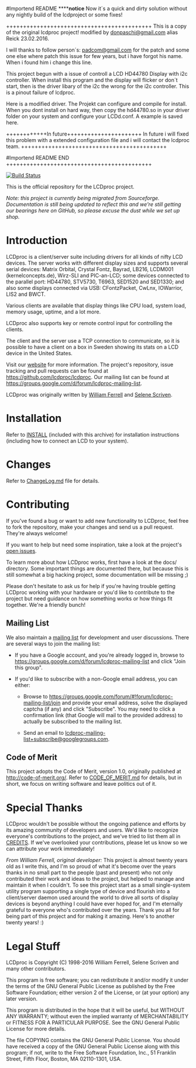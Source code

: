 #Importend README
********************notice****************
Now it´s a quick and dirty solution without any nightly build of the lcdproject or some fixes!


+++++++++++++++++++++++++++++++++++++++++++
This is a copy of the original lcdproc project!
modified by donpaschi@gmail.com alias Reick 23.02.2016.

I will thanks to follow person´s:
padcom@gmail.com for the patch 
and
some one else where patch this issue for few years, but i have forgot his name. When i found him i change this line.

This project begun with a issue of controll a LCD HD44780 Display with i2c controller. 
When install this program and the display will flicker or don´t start, then is the driver libary of the i2c the wrong for the i2c controller. This is a pinout failure of lcdproc. 

Here is a modified driver. The Projekt can configure and compile for install. When you dont install on hard way, then copy the hd44780.so in your driver folder on your system and configure your LCDd.conf. A example is saved here.

++++++++++++In future++++++++++++++++++++++
In future i will fixed this problem with a extended configuration file and i will contact the lcdproc team. 
+++++++++++++++++++++++++++++++++++++++++++

#Importend README END
+++++++++++++++++++++++++++++++++++++++++++

[![Build Status](https://travis-ci.org/lcdproc/lcdproc.svg?branch=master)](https://travis-ci.org/lcdproc/lcdproc)

This is the official repository for the LCDproc project.

_Note: this project is currently being migrated from Sourceforge. Documentation
is still being updated to reflect this and we're still getting our bearings here
on GitHub, so please excuse the dust while we set up shop._

# Introduction

LCDproc is a client/server suite including drivers for all kinds of nifty LCD
devices. The server works with different display sizes and supports several
serial devices: Matrix Orbital, Crystal Fontz, Bayrad, LB216, LCDM001
(kernelconcepts.de), Wirz-SLI and PIC-an-LCD; some devices connected to the
parallel port: HD44780, STV5730, T6963, SED1520 and SED1330; and also some
displays connected via USB: CFontzPacket, CwLnx, IOWarrior, LIS2 and BWCT.

Various clients are available that display things like CPU load, system load,
memory usage, uptime, and a lot more.

LCDproc also supports key or remote control input for controlling the clients.

The client and the server use a TCP connection to communicate, so it is
possible to have a client on a box in Sweden showing its stats on a LCD device
in the United States.

Visit our [website](http://lcdproc.org/) for more information. The project's
repository, issue tracking and pull requests can be found at
https://github.com/lcdproc/lcdproc. Our mailing list can be found at
https://groups.google.com/d/forum/lcdproc-mailing-list.

LCDproc was originally written by [William Ferrell](mailto:willfe@gmail.com)
and [Selene Scriven](mailto:lcdproc@toykeeper.net).

# Installation

Refer to [INSTALL](INSTALL) (included with this archive) for installation
instructions (including how to connect an LCD to your system).

# Changes

Refer to [ChangeLog.md](ChangeLog.md) file for details.

# Contributing

If you've found a bug or want to add new functionality to LCDproc, feel free to
fork the repository, make your changes and send us a pull request. They're
always welcome!

If you want to help but need some inspiration, take a look at the project's
[open issues](https://github.com/lcdproc/lcdproc/issues).

To learn more about how LCDproc works, first have a look at the docs/
directory. Some important things are documented there, but because this is
still somewhat a big hacking project, some documentation will be missing ;)

Please don't hesitate to ask us for help if you're having trouble getting LCDproc
working with your hardware or you'd like to contribute to the project but need
guidance on how something works or how things fit together. We're a friendly
bunch!

## Mailing List

We also maintain a [mailing list](https://groups.google.com/d/forum/lcdproc-mailing-list)
for development and user discussions. There are several ways to join the mailing list:

- If you have a Google account, and you're already logged in, browse to
  https://groups.google.com/d/forum/lcdproc-mailing-list and click "Join this group".

- If you'd like to subscribe with a non-Google email address, you can either:

  - Browse to https://groups.google.com/forum/#!forum/lcdproc-mailing-list/join
    and provide your email address, solve the displayed captcha (if any) and
    click "Subscribe". You may need to click a confirmation link (that Google will
    mail to the provided address) to actually be subscribed to the mailing list.

  - Send an email to lcdproc-mailing-list+subscribe@googlegroups.com.

## Code of Merit

This project adopts the Code of Merit, version 1.0, originally published at
http://code-of-merit.org/. Refer to [CODE_OF_MERIT.md](CODE_OF_MERIT.md) for
details, but in short, we focus on writing software and leave politics out of
it.

# Special Thanks

LCDproc wouldn't be possible without the ongoing patience and efforts by its
amazing community of developers and users. We'd like to recognize everyone's
contributions to the project, and we've tried to list them all in
[CREDITS](CREDITS.md). If we've overlooked your contributions, please let us know
so we can attribute your work immediately!

_From William Ferrell, original developer:_ This project is almost twenty years
old as I write this, and I'm so proud of what it's become over the years thanks
in no small part to the people (past and present) who not only contributed
their work and ideas to the project, but helped to manage and maintain it when
I couldn't. To see this project start as a small single-system utility program
supporting a single type of device and flourish into a client/server daemon
used around the world to drive all sorts of display devices is beyond anything
I could have ever hoped for, and I'm eternally grateful to everyone who's
contributed over the years. Thank you all for being part of this project and
for making it amazing. Here's to another twenty years! :)

# Legal Stuff

LCDproc is Copyright (C) 1998-2016 William Ferrell, Selene Scriven and many
other contributors.

This program is free software; you can redistribute it and/or modify it under
the terms of the GNU General Public License as published by the Free Software
Foundation; either version 2 of the License, or (at your option) any later
version.

This program is distributed in the hope that it will be useful, but WITHOUT ANY
WARRANTY; without even the implied warranty of MERCHANTABILITY or FITNESS FOR A
PARTICULAR PURPOSE.  See the GNU General Public License for more details.

The file COPYING contains the GNU General Public License.  You should have
received a copy of the GNU General Public License along with this program; if
not, write to the Free Software Foundation, Inc., 51 Franklin Street, Fifth
Floor, Boston, MA 02110-1301, USA.
